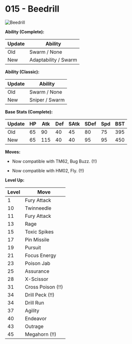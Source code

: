 # 015 - Beedrill
![][015]

**Ability (Complete):**

Update | Ability
---    | ---
Old    | Swarm / None
New    | Adaptability / Swarm

**Ability (Classic):**

Update | Ability
---    | ---
Old    | Swarm / None
New    | Sniper / Swarm

**Base Stats (Complete):**

Update | HP | Atk | Def | SAtk | SDef | Spd | BST
---    | ---| --- | --- | ---  | ---  | --- | ---
Old    | 65 |  90 |  40 |  45  |  80  |  75  |  395
New    | 65 |  115 |  40 |  40  |  95  |  95  |  450

**Moves:**

 - Now compatible with TM62, Bug Buzz. (!!)

 - Now compatible with HM02, Fly. (!!)

**Level Up:**

Level | Move
---   | ---
  1   | Fury Attack
 10   | Twinneedle
 11   | Fury Attack
 13   | Rage
 15   | Toxic Spikes
 17   | Pin Missile
 19   | Pursuit
 21   | Focus Energy
 23   | Poison Jab
 25   | Assurance
 28   | X-Scissor
 31   | Cross Poison (!!)
 34   | Drill Peck (!!)
 34   | Drill Run
 37   | Agility
 40   | Endeavor
 43   | Outrage
 45   | Megahorn (!!)



[015]: https://raw.githubusercontent.com/PokeAPI/sprites/master/sprites/pokemon/15.png "Beedrill"

